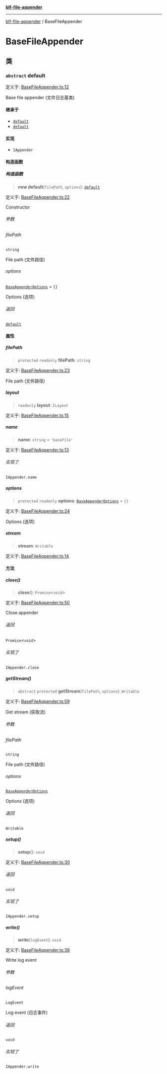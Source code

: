 [**blf-file-appender**](index.md)

***

[blf-file-appender](index.md) / BaseFileAppender

# BaseFileAppender

## 类

### `abstract` default

定义于: [BaseFileAppender.ts:12](https://github.com/fengxinming/log-base/blob/f2c7f48e718176bca14e93c254777a3cb459e638/packages/file-appender/src/BaseFileAppender.ts#L12)

Base file appender (文件日志基类)

#### 继承于

- [`default`](DateFileAppender.md#default)
- [`default`](FileAppender.md#default)

#### 实现

- `IAppender`

#### 构造函数

##### 构造函数

> **new default**(`filePath`, `options`): [`default`](#default)

定义于: [BaseFileAppender.ts:22](https://github.com/fengxinming/log-base/blob/f2c7f48e718176bca14e93c254777a3cb459e638/packages/file-appender/src/BaseFileAppender.ts#L22)

Constructor

###### 参数

###### filePath

`string`

File path (文件路径)

###### options

[`BaseAppenderOptions`](typings.md#baseappenderoptions) = `{}`

Options (选项)

###### 返回

[`default`](#default)

#### 属性

##### filePath

> `protected` `readonly` **filePath**: `string`

定义于: [BaseFileAppender.ts:23](https://github.com/fengxinming/log-base/blob/f2c7f48e718176bca14e93c254777a3cb459e638/packages/file-appender/src/BaseFileAppender.ts#L23)

File path (文件路径)

##### layout

> `readonly` **layout**: `ILayout`

定义于: [BaseFileAppender.ts:15](https://github.com/fengxinming/log-base/blob/f2c7f48e718176bca14e93c254777a3cb459e638/packages/file-appender/src/BaseFileAppender.ts#L15)

##### name

> **name**: `string` = `'baseFile'`

定义于: [BaseFileAppender.ts:13](https://github.com/fengxinming/log-base/blob/f2c7f48e718176bca14e93c254777a3cb459e638/packages/file-appender/src/BaseFileAppender.ts#L13)

###### 实现了

`IAppender.name`

##### options

> `protected` `readonly` **options**: [`BaseAppenderOptions`](typings.md#baseappenderoptions) = `{}`

定义于: [BaseFileAppender.ts:24](https://github.com/fengxinming/log-base/blob/f2c7f48e718176bca14e93c254777a3cb459e638/packages/file-appender/src/BaseFileAppender.ts#L24)

Options (选项)

##### stream

> **stream**: `Writable`

定义于: [BaseFileAppender.ts:14](https://github.com/fengxinming/log-base/blob/f2c7f48e718176bca14e93c254777a3cb459e638/packages/file-appender/src/BaseFileAppender.ts#L14)

#### 方法

##### close()

> **close**(): `Promise`\<`void`\>

定义于: [BaseFileAppender.ts:50](https://github.com/fengxinming/log-base/blob/f2c7f48e718176bca14e93c254777a3cb459e638/packages/file-appender/src/BaseFileAppender.ts#L50)

Close appender

###### 返回

`Promise`\<`void`\>

###### 实现了

`IAppender.close`

##### getStream()

> `abstract` `protected` **getStream**(`filePath`, `options`): `Writable`

定义于: [BaseFileAppender.ts:59](https://github.com/fengxinming/log-base/blob/f2c7f48e718176bca14e93c254777a3cb459e638/packages/file-appender/src/BaseFileAppender.ts#L59)

Get stream (获取流)

###### 参数

###### filePath

`string`

File path (文件路径)

###### options

[`BaseAppenderOptions`](typings.md#baseappenderoptions)

Options (选项)

###### 返回

`Writable`

##### setup()

> **setup**(): `void`

定义于: [BaseFileAppender.ts:30](https://github.com/fengxinming/log-base/blob/f2c7f48e718176bca14e93c254777a3cb459e638/packages/file-appender/src/BaseFileAppender.ts#L30)

###### 返回

`void`

###### 实现了

`IAppender.setup`

##### write()

> **write**(`logEvent`): `void`

定义于: [BaseFileAppender.ts:38](https://github.com/fengxinming/log-base/blob/f2c7f48e718176bca14e93c254777a3cb459e638/packages/file-appender/src/BaseFileAppender.ts#L38)

Write log event

###### 参数

###### logEvent

`LogEvent`

Log event (日志事件)

###### 返回

`void`

###### 实现了

`IAppender.write`
